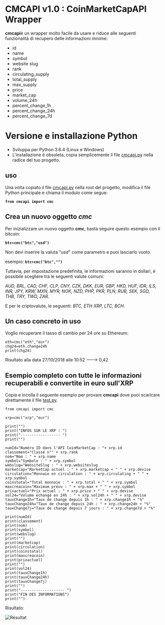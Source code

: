# CMCAPI v1.0 : CoinMarketCapAPI Wrapper

**cmcapi**è un wrapper molto facile da usare e riduce alle seguenti funzionalità di recupero delle informazioni minime:
 - id
 - name
 - symbol
 - website slug
 - rank
 - circulating_supply
 - total_supply
 - max_supply
 - price
 - market_cap
 - volume_24h
 - percent_change_1h
 - percent_change_24h
 - percent_change_7d

# Versione e installazione Python

 - Sviluppa per Python 3.6.4 (Linux e Windows)
 - L'installazione è obsoleta, copia semplicemente il file [cmcapi.py](https://github.com/damballah/cmcapi/blob/master/cmcapi.py) nella radice del tuo progetto.


## uso

Una volta copiato il file  [cmcapi.py](https://github.com/damballah/cmcapi/blob/master/cmcapi.py) nella root del progetto, modifica il file Python principale e chiama il modulo come segue:

**`from cmcapi import cmc`**

## Crea un nuovo oggetto *cmc*
Per inizializzare un nuovo oggetto ***cmc***, basta seguire questo esempio con il bitcoin:

**`btc=cmc("btc","usd")`**

Non devi inserire la valuta "*usd*" come parametro e puoi lasciarlo vuoto.

esempio: **`btc=cmc("btc","")`**

Tuttavia, per impostazione predefinita, le informazioni saranno in dollari, è possibile scegliere tra le seguenti valute comuni:

*AUD, BRL, CAD, CHF, CLP, CNY, CZK, DKK, EUR, GBP, HKD, HUF, IDR, ILS, INR, JPY, KRW, MXN, MYR, NOK, NZD, PHP, PKR, PLN, RUB, SEK, SGD, THB, TRY, TWD, ZAR*. 

E per le criptovalute, le seguenti: *BTC, ETH XRP, LTC, BCH*.

## Un caso concreto in uso

Voglio recuperare il tasso di cambio per 24 ore su Ethereum:

    eth=cmc("eth","eur")
    chg24=eth.change24h
    print(chg24)
    
Risultato alla data 27/10/2018 alle 10:52 ---> 0,42

## Esempio completo con tutte le informazioni recuperabili e convertite in euro sull'XRP
Copia e incolla il seguente esempio per provare **cmcapi** dove puoi scaricare direttamente il file [test.py](https://github.com/damballah/cmcapi/blob/master/test.py).

    from cmcapi import cmc
    
    xrp=cmc("xrp","eur")
    
    print("")
    print("INFOS SUR LE XRP : ")
    print("------------------ ")
    print("")
    
    numId="Numéro ID dans l'API CoinMarketCap : "+ xrp.id
    classement="Classé n°" + xrp.rank
    nom="Nom : " + xrp.name
    symbol="Symbole : " + xrp.symbol
    webslug="WebsiteSlug : " + xrp.websiteslug
    marketcap="MarketCap actuel : " + xrp.marketcap + " " + xrp.devise
    circulation="Monnaie en circulation : " + xrp.circulating + " " + xrp.symbol
    coinstotal="Total monnaie : " + xrp.total + " " + xrp.symbol
    maxcreacoin="Maximum prévu : " + xrp.max + " " + xrp.symbol
    prixactuel="Prix actuel : " + xrp.price + " " + xrp.devise
    vol24="Volume échangé en 24h : " + xrp.vol24h + " " + xrp.devise
    tauxChange1h="Taux de change depuis 1h : " + xrp.change1h + "%"
    tauxChange24h="Taux de change depuis 24h : " + xrp.change24h + "%"
    tauxChange7j="Taux de change depuis 7 jours : " + xrp.change7d + "%"
    
    print(numId)
    print(classement)
    print(nom)
    print(symbol)
    print(webslug)
    print("")
    print(marketcap)
    print(circulation)
    print(coinstotal)
    print(maxcreacoin)
    print(prixactuel)
    print("")
    print(vol24)
    print(tauxChange1h)
    print(tauxChange24h)
    print(tauxChange7j)
    print("")
    print("-------------------- ")
    print("FIN DES INFORMATIONS")
    print("")
Risultato: 

![Résultat](https://github.com/damballah/cmcapi/blob/master/Capture_resultat_exemple_complet_cmcapi.PNG)



